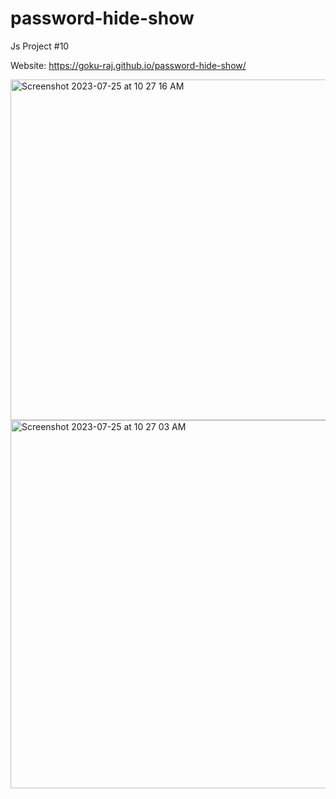 # password-hide-show
Js Project #10


Website: https://goku-raj.github.io/password-hide-show/


<img width="545" alt="Screenshot 2023-07-25 at 10 27 16 AM" src="https://github.com/goku-raj/password-hide-show/assets/113906770/ac5768c7-ae27-46e4-84c6-aa764fa91086">
<img width="589" alt="Screenshot 2023-07-25 at 10 27 03 AM" src="https://github.com/goku-raj/password-hide-show/assets/113906770/71f19fa7-63e0-476c-a32f-15874f28b6f2">
